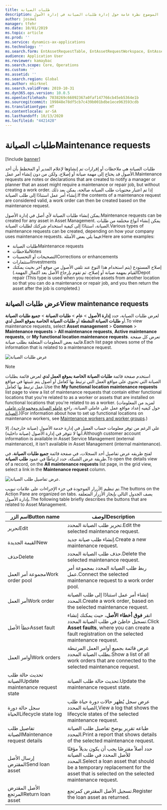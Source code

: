 ```yaml
---
title: طلبات الصيانة
description: يوفر هذا الموضوع نظرة عامة حول إدارة طلبات الصيانة في إدارة الأصول
author: josaw1
manager: tfehr
ms.date: 10/01/2019
ms.topic: article
ms.prod: ''
ms.service: dynamics-ax-applications
ms.technology: ''
ms.search.form: EntAssetRequestTable, EntAssetRequestWorkspace, EntAssetRequestActivePart, EntAssetRequestWorkOrderActive, EntAssetRequestType, EntAssetRequestTableCreateWO, EntAssetRequestTableLookup, EntAssetRequestTableActivePart, EntAssetMobileRequestDetails
audience: Application User
ms.reviewer: kamaybac
ms.search.scope: Core, Operations
ms.custom: ''
ms.assetid: ''
ms.search.region: Global
ms.author: mkirknel
ms.search.validFrom: 2019-10-31
ms.dyn365.ops.version: 10.0.5
ms.openlocfilehash: 7038269c66092367a0faf147766cb45eb5364e1b
ms.sourcegitcommit: 199848e78df5cb7c439b001bdbe1ece963593cdb
ms.translationtype: HT
ms.contentlocale: ar-SA
ms.lasthandoff: 10/13/2020
ms.locfileid: "4421428"
---
```

# <a name="maintenance-requests"></a><span data-ttu-id="f8a21-103">طلبات الصيانة</span><span class="sxs-lookup"><span data-stu-id="f8a21-103">Maintenance requests</span></span>

[!include [banner](../../includes/banner.md)]

 

<span data-ttu-id="f8a21-104">طلبات الصيانة هي ملاحظات أو إقرارات تم إنشاؤها لإعلام المدير أو المخطط بأن أحد الأصول قد يحتاج إلى مهمة صيانة أو إصلاح، ولكن من دون إنشاء أمر عمل.</span><span class="sxs-lookup"><span data-stu-id="f8a21-104">Maintenance requests are notes or declarations that are created to notify a manager or planner that an asset might require a maintenance or repair job, but without creating a work order.</span></span> <span data-ttu-id="f8a21-105">إذا تم اعتبار محتويات طلب الصيانة صالحة، يمكن بعد ذلك إنشاء أمر عمل استنادًا إلى طلب الصيانة.</span><span class="sxs-lookup"><span data-stu-id="f8a21-105">If the contents of a maintenance request are considered valid, a work order can then be created based on the maintenance request.</span></span>

<span data-ttu-id="f8a21-106">يمكن إنشاء طلبات الصيانة لأي أصل في إدارة الأصول.</span><span class="sxs-lookup"><span data-stu-id="f8a21-106">Maintenance requests can be created for any asset in Asset Management.</span></span> <span data-ttu-id="f8a21-107">يمكن إنشاء أنواع مختلفة من طلبات الصيانة، استنادًا إلى كيفية استخدام شركتك لطلبات الصيانة.</span><span class="sxs-lookup"><span data-stu-id="f8a21-107">Various types of maintenance requests can be created, depending on how your company uses maintenance requests.</span></span> <span data-ttu-id="f8a21-108">فيما يلي بعض الأمثلة:</span><span class="sxs-lookup"><span data-stu-id="f8a21-108">Here are some examples:</span></span>

- <span data-ttu-id="f8a21-109">طلبات الصيانة</span><span class="sxs-lookup"><span data-stu-id="f8a21-109">Maintenance requests</span></span>
- <span data-ttu-id="f8a21-110">ملاحظات</span><span class="sxs-lookup"><span data-stu-id="f8a21-110">Notes</span></span>
- <span data-ttu-id="f8a21-111">التصحيحات أو التحسينات</span><span class="sxs-lookup"><span data-stu-id="f8a21-111">Corrections or enhancements</span></span>
- <span data-ttu-id="f8a21-112">استثمارات</span><span class="sxs-lookup"><span data-stu-id="f8a21-112">Investments</span></span>
- <span data-ttu-id="f8a21-113">إصلاح المستودع (يتم استخدام هذا النوع عند تلقي الأصول من موقع آخر بحيث يمكنك القيام بمهمة صيانة أو إصلاح، ثم تقوم بإرجاع الأصل بعد اكتمال المهمة.)</span><span class="sxs-lookup"><span data-stu-id="f8a21-113">Depot repair (This type is used when you receive assets from another location so that you can do a maintenance or repair job, and you then return the asset after the job is completed.)</span></span>

## <a name="view-maintenance-requests"></a><span data-ttu-id="f8a21-114">عرض طلبات الصيانة</span><span class="sxs-lookup"><span data-stu-id="f8a21-114">View maintenance requests</span></span>

<span data-ttu-id="f8a21-115">لعرض طلبات الصيانة، حدد **إدارة الأصول** \> **عام** \> **طلبات الصيانة** \> **جميع طلبات الصيانة** أو **طلبات الصيانة النشطة** أو **طلبات الصيانة الخاصة بموقع العمل لدي**.</span><span class="sxs-lookup"><span data-stu-id="f8a21-115">To view maintenance requests, select **Asset management** \> **Common** \> **Maintenance requests** \> **All maintenance requests**, **Active maintenance requests**, or **My functional location maintenance requests**.</span></span> <span data-ttu-id="f8a21-116">تعرض كل صفحة قائمة بعض المعلومات المتعلقة بطلب صيانة.</span><span class="sxs-lookup"><span data-stu-id="f8a21-116">Each list page shows some of the information that is related to a maintenance request.</span></span>

![عرض طلبات الصيانة](media/01-manage-maintenance-requests.png)

> [!NOTE]
> <span data-ttu-id="f8a21-118">استخدم صفحة قائمة **طلبات الصيانة الخاصة بموقع العمل لدي** لعرض قائمة بطلبات الصيانة التي تحتوي على مواقع العمل التي ترتبط بها كعامل أو أصول يتم تثبيتها في مواقع عمل ترتبط بها كعامل.</span><span class="sxs-lookup"><span data-stu-id="f8a21-118">Use the **My functional location maintenance requests** list page to view a list of maintenance requests that contain either functional locations that you're related to as a worker or assets that are installed on functional locations that you're related to as a worker.</span></span> <span data-ttu-id="f8a21-119">(لمزيد من المعلومات حول كيفيه إعداد مواقع عمل على عاملي الصيانة، راجع [عاملو الصيانة ومجموعات عاملي الصيانة‬](../setup-for-objects/workers-and-worker-groups.md).)</span><span class="sxs-lookup"><span data-stu-id="f8a21-119">(For information about how to set up functional locations on maintenance workers, see [Maintenance workers and worker groups](../setup-for-objects/workers-and-worker-groups.md).)</span></span>
> 
> <span data-ttu-id="f8a21-120">علي الرغم من توفر معلومات حساب العميل في إدارة خدمة الأصول (صيانة خارجية)، إلا أنها لا تتوفر في إدارة الأصول (صيانة داخلية).</span><span class="sxs-lookup"><span data-stu-id="f8a21-120">Although customer account information is available in Asset Service Management (external maintenance), it isn't available in Asset Management (internal maintenance).</span></span>

<span data-ttu-id="f8a21-121">لفتح طريقه عرض تفاصيل أحد السجلات، في صفحة قائمة **جميع طلبات الصيانة**، في طريقة عرض الشبكة، حدد ارتباطًا في عمود **طلب الصيانة**.</span><span class="sxs-lookup"><span data-stu-id="f8a21-121">To open the details view of a record, on the **All maintenance requests** list page, in the grid view, select a link in the **Maintenance request** column.</span></span>

![عرض تفاصيل طلب الصيانة.](media/02-manage-maintenance-requests.png)

<span data-ttu-id="f8a21-123">تم تنظيم الأزرار الموجودة في جزء الإجراءات على علامات تبويب.</span><span class="sxs-lookup"><span data-stu-id="f8a21-123">The buttons on the Action Pane are organized on tabs.</span></span> <span data-ttu-id="f8a21-124">يصف الجدول التالي بإيجاز الأزرار المتعلقة بإدارة الأصول.</span><span class="sxs-lookup"><span data-stu-id="f8a21-124">The following table briefly describes the buttons that are related to Asset Management.</span></span>

| <span data-ttu-id="f8a21-125">اسم الزر</span><span class="sxs-lookup"><span data-stu-id="f8a21-125">Button name</span></span>                      | <span data-ttu-id="f8a21-126">الوصف</span><span class="sxs-lookup"><span data-stu-id="f8a21-126">Description</span></span> |
|----------------------------------|-------------|
| <span data-ttu-id="f8a21-127">تحرير</span><span class="sxs-lookup"><span data-stu-id="f8a21-127">Edit</span></span>                             | <span data-ttu-id="f8a21-128">تحرير طلب الصيانة المحدد.</span><span class="sxs-lookup"><span data-stu-id="f8a21-128">Edit the selected maintenance request.</span></span> |
| <span data-ttu-id="f8a21-129">القيمة الجديدة</span><span class="sxs-lookup"><span data-stu-id="f8a21-129">New</span></span>                              | <span data-ttu-id="f8a21-130">إنشاء طلب صيانة جديد.</span><span class="sxs-lookup"><span data-stu-id="f8a21-130">Create a new maintenance request.</span></span> |
| <span data-ttu-id="f8a21-131">حذف</span><span class="sxs-lookup"><span data-stu-id="f8a21-131">Delete</span></span>                           | <span data-ttu-id="f8a21-132">حذف طلب الصيانة المحدد.</span><span class="sxs-lookup"><span data-stu-id="f8a21-132">Delete the selected maintenance request.</span></span> |
| <span data-ttu-id="f8a21-133">مجموعة أمر العمل</span><span class="sxs-lookup"><span data-stu-id="f8a21-133">Work order pool</span></span>                  | <span data-ttu-id="f8a21-134">ربط طلب الصيانة المحدد بمجموعة أمر عمل.</span><span class="sxs-lookup"><span data-stu-id="f8a21-134">Connect the selected maintenance request to a work order pool.</span></span> |
| <span data-ttu-id="f8a21-135">أمر العمل</span><span class="sxs-lookup"><span data-stu-id="f8a21-135">Work order</span></span>                       | <span data-ttu-id="f8a21-136">إنشاء أمر عمل استنادًا إلى طلب الصيانة المحدد.</span><span class="sxs-lookup"><span data-stu-id="f8a21-136">Create a work order, based on the selected maintenance request.</span></span> |
| <span data-ttu-id="f8a21-137">خطأ الأصل‬</span><span class="sxs-lookup"><span data-stu-id="f8a21-137">Asset fault</span></span>                      | <span data-ttu-id="f8a21-138">انقر **فوق أخطاء الأصل‬**، حيث يمكنك إنشاء تسجيل خاطئ في طلب الصيانة المحدد.</span><span class="sxs-lookup"><span data-stu-id="f8a21-138">Click **Asset faults**, where you can create a fault registration on the selected maintenance request.</span></span> |
| <span data-ttu-id="f8a21-139">أوامر العمل</span><span class="sxs-lookup"><span data-stu-id="f8a21-139">Work orders</span></span>                      | <span data-ttu-id="f8a21-140">عرض قائمة بجميع أوامر العمل المرتبطة بطلب الصيانة المحدد.</span><span class="sxs-lookup"><span data-stu-id="f8a21-140">Show a list of all work orders that are connected to the selected maintenance request.</span></span> |
| <span data-ttu-id="f8a21-141">تحديث حالة طلب الصيانة</span><span class="sxs-lookup"><span data-stu-id="f8a21-141">Update maintenance request state</span></span> | <span data-ttu-id="f8a21-142">تحديث حالة طلب الصيانة.</span><span class="sxs-lookup"><span data-stu-id="f8a21-142">Update the maintenance request state.</span></span> |
| <span data-ttu-id="f8a21-143">سجل حالة دورة الحياة</span><span class="sxs-lookup"><span data-stu-id="f8a21-143">Lifecycle state log</span></span>              | <span data-ttu-id="f8a21-144">عرض سجل يُظهر حالات دورة حياة طلب الصيانة المحدد,</span><span class="sxs-lookup"><span data-stu-id="f8a21-144">View a log that shows the lifecycle states of the selected maintenance request.</span></span> |
| <span data-ttu-id="f8a21-145">تفاصيل طلب الصيانة</span><span class="sxs-lookup"><span data-stu-id="f8a21-145">Maintenance request details</span></span>      | <span data-ttu-id="f8a21-146">طباعه تقرير يوضح تفاصيل طلب الصيانة المحدد.</span><span class="sxs-lookup"><span data-stu-id="f8a21-146">Print a report that shows details of the selected maintenance request.</span></span> |
| <span data-ttu-id="f8a21-147">إرسال الأصل المقترض</span><span class="sxs-lookup"><span data-stu-id="f8a21-147">Send loan asset</span></span>                  | <span data-ttu-id="f8a21-148">حدد أصلاً مقترضًا يجب أن يكون بديلاً مؤقتًا للأصل المحدد في طلب الصيانة المحدد.</span><span class="sxs-lookup"><span data-stu-id="f8a21-148">Select a loan asset that should be a temporary replacement for the asset that is selected on the selected maintenance request.</span></span> |
| <span data-ttu-id="f8a21-149">الأصل المقترض المرتجع</span><span class="sxs-lookup"><span data-stu-id="f8a21-149">Return loan asset</span></span>                | <span data-ttu-id="f8a21-150">تسجيل الأصل المقترض كمرتجع.</span><span class="sxs-lookup"><span data-stu-id="f8a21-150">Register the loan asset as returned.</span></span> |

